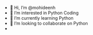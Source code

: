 - 👋 Hi, I’m @mohideenh
- 👀 I’m interested in Python Coding
- 🌱 I’m currently learning Python
- 💞️ I’m looking to collaborate on Python 
-

<!---
mohideenh/mohideenh is a ✨ special ✨ repository because its `README.md` (this file) appears on your GitHub profile.
You can click the Preview link to take a look at your changes.
--->
